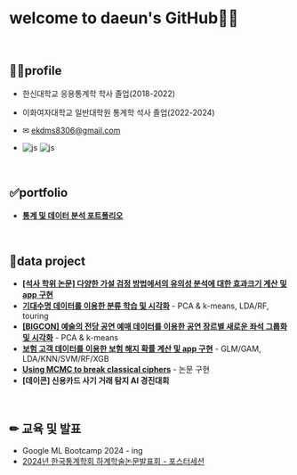 

# welcome to daeun's GitHub🙋‍♀️
<br>


## 👩‍🎓profile
- 한신대학교 응용통계학 학사 졸업(2018-2022)

- 이화여자대학교 일반대학원 통계학 석사 졸업(2022-2024)
  
- ✉ ekdms8306@gmail.com
  
- ![js](https://img.shields.io/badge/R-276DC3?style=for-the-badge&logo=r&logoColor=white) ![js](https://img.shields.io/badge/Python-3776AB?style=for-the-badge&logo=python&logoColor=white)

<br>

## ✅portfolio
- [**통계 및 데이터 분석 포트폴리오**](https://github.com/daeun-le/portfolio/blob/main/%ED%8F%AC%ED%8A%B8%ED%8F%B4%EB%A6%AC%EC%98%A4_%EC%9D%B4%EB%8B%A4%EC%9D%80.pdf)

<br>

## 📑data project
- [**[석사 학위 논문] 다양한 가설 검정 방법에서의 유의성 분석에 대한 효과크기 계산 및 app 구현**](https://shinnylee.shinyapps.io/EffectSizeCalculator/)
- [**기대수명 데이터를 이용한 분류 학습 및 시각화**](https://github.com/daeun-le/Life-expectancy_classification/blob/main/%EB%B6%84%EB%A5%98%ED%95%99%EC%8A%B5%20%EB%B0%8F%20%EC%8B%9C%EA%B0%81%ED%99%94.pdf) - PCA & k-means, LDA/RF, touring
- [**[BIGCON] 예술의 전당 공연 예매 데이터를 이용한 공연 장르별 새로운 좌석 그룹화 및 시각화**](https://github.com/daeun-le/BIGCON2023/blob/main/%EB%B9%85%EB%8D%B0%EC%9D%B4%ED%84%B0%EC%BD%98%ED%85%8C%EC%8A%A4%ED%8A%B8_DAz_%EC%B5%9C%EC%A2%85.pdf) - PCA & k-means
- [**보험 고객 데이터를 이용한 보험 해지 확률 계산 및 app 구현**](https://github.com/daeun-le/life-insurance/blob/main/%EC%83%9D%EB%AA%85%EB%B3%B4%ED%97%98%20%ED%99%95%EB%A5%A0%20%EC%98%88%EC%B8%A1.pdf) - GLM/GAM, LDA/KNN/SVM/RF/XGB
- [**Using MCMC to break classical ciphers**](https://github.com/daeun-le/MCMC/blob/main/Computational%20Statistics.pdf) - 논문 구현
- **[데이콘] 신용카드 사기 거래 탐지 AI 경진대회**

<br>

## ✏ 교육 및 발표
- Google ML Bootcamp 2024 - ing
- [2024년 한국통계학회 하계학술논문발표회 - 포스터세션](https://github.com/daeun-le/2024KSS/blob/main/%EC%9D%B4%EB%8B%A4%EC%9D%80_%ED%86%B5%EA%B3%84%ED%95%99%ED%9A%8C_%ED%8F%AC%EC%8A%A4%ED%84%B0%EC%84%B8%EC%85%98.pdf)


